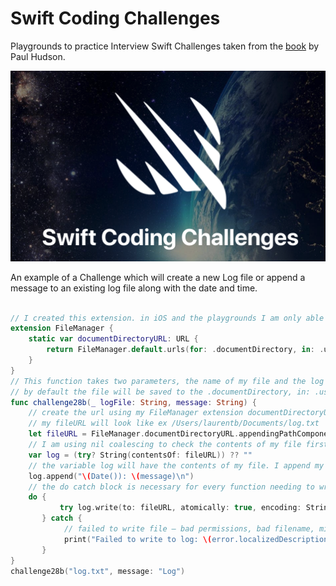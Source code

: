 # Swift Coding Challenges

Playgrounds to practice Interview Swift Challenges taken from the [book](https://www.hackingwithswift.com/store/swift-coding-challenges) by Paul Hudson.

![](SwiftChallenges.png)

An example of a Challenge which will create a new Log file or append a message to an existing log file along with the date and time.

```swift

// I created this extension. in iOS and the playgrounds I am only able to save and create documents in my Document directory. This directory is in the Users Documents folder on macOS and in the sandbox in iOS
extension FileManager {
    static var documentDirectoryURL: URL {
        return FileManager.default.urls(for: .documentDirectory, in: .userDomainMask)[0]
    }
}
// This function takes two parameters, the name of my file and the log message.
// by default the file will be saved to the .documentDirectory, in: .userDomainMask
func challenge28b(_ logFile: String, message: String) {
    // create the url using my FileManager extension documentDirectoryURL
    // my fileURL will look like ex /Users/laurentb/Documents/log.txt
    let fileURL = FileManager.documentDirectoryURL.appendingPathComponent(logFile)
    // I am using nil coalescing to check the contents of my file first. if it doesnt exist then it will be empty
    var log = (try? String(contentsOf: fileURL)) ?? ""
    // the variable log will have the contents of my file. I append my new log with date
    log.append("\(Date()): \(message)\n")
    // the do catch block is necessary for every function needing to write to disk
    do {
           try log.write(to: fileURL, atomically: true, encoding: String.Encoding.utf8)
       } catch {
            // failed to write file – bad permissions, bad filename, missing permissions, or more likely it can't be converted to the encoding
            print("Failed to write to log: \(error.localizedDescription)")
       }
}
challenge28b("log.txt", message: "Log")
```
